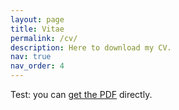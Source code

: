 ```yaml
---
layout: page
title: Vitae
permalink: /cv/
description: Here to download my CV.
nav: true
nav_order: 4
---
```


Test: you can [get the PDF](/assets/pdf/example_pdf.pdf) directly.